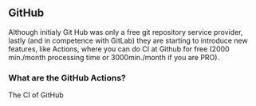 ## GitHub
Although initialy Git Hub was only a free git repository service provider, lastly (and in competence with GitLab) they are starting to introduce new features, like Actions, where you can do CI at Github for free (2000 min./month processing time or 3000min./month if you are PRO).

### What are the GitHub Actions?
The CI of GitHub
